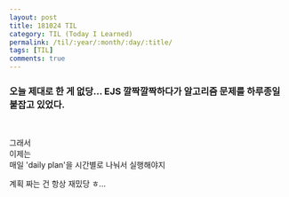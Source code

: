 ```yaml
---
layout: post
title: 181024 TIL 
category: TIL (Today I Learned)
permalink: /til/:year/:month/:day/:title/
tags: [TIL]
comments: true
---
```


### 오늘 제대로 한 게 없당... EJS 깔짝깔짝하다가 알고리즘 문제를 하루종일 붙잡고 있었다.

<br>
 
그래서 <br>
이제는 <br>
매일 'daily plan'을 시간별로 나눠서 실행해야지 <br>

계획 짜는 건 항상 재밌당 ㅎ... 